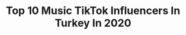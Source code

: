 ---
title: Top 10 Music TikTok Influencers In Turkey In 2020
description: >-
  Find top music TikTok influencers in Turkey in 2020. Most popular hashtags: #ke #beni #tiktok #foryou.
platform: TikTok
hits: 112
text_top: See the top-rated TikTok profiles on inBeat.
text_bottom: inBeat holds 112 TikTok influencers like this in Turkey for you to pitch.
profiles:
  - username: "ibojimmy.xxx"
    fullname: >-
      ibo.jimmy.xx
    bio: >-
      İnstagramdaktifimTakip👍 -Trap Music🎶 📍Konya-İzmir -Hükümsüzdür⚜️ Galerici📍
    location: "Turkey"
    followers: 2217
    engagement: 510
    commentsToLikes: 0.049692
    id: ckbet2ljvbwkx0j23oec961o9
    verified: false
    hashtags: "#rangerover, #konya, #ak, #tiktok"
  - username: "emrealpaslan"
    fullname: >-
      Emre Alpaslan
    bio: >-
      "live with passion, live musical.ly"
    location: "Turkey"
    followers: 5086
    engagement: 1049
    commentsToLikes: 0.023631
    id: ckbqbwipbxulj0j23f8h6mb8z
    verified: false
    hashtags: "#sansar, #karde, #beni, #cans"
  - username: "yavuzmerve19"
    fullname: >-
      Yavuz Merve korkut
    bio: >-
      İlham alın ve ilham kaynağı olun. Tutkuyla yaşa, musical.ly ile yaşa
    location: "Turkey"
    followers: 188100
    engagement: 483
    commentsToLikes: 0.003030
    id: ckbr6qjttm4cj0j23qi2un0f3
    verified: false
    hashtags: "#herkessevdi, #love, #evlilikhalleri, #evlilikg"
  - username: "okan1iz"
    fullname: >-
      OKAN💫
    bio: >-
      🇹🇷 Bursa Hadi 470K yapmaya ne dersiniz 🥰 SEN YOKSAN 1 KİŞİ EKSİĞİZ DEMEKTİR
    location: "Turkey"
    followers: 466500
    engagement: 1096
    commentsToLikes: 0.031120
    id: ck8s840sjrxb70j786zpr1hwd
    verified: false
    hashtags: "#sonbaharmodas, #slawz, #perilik, #ke"
  - username: "adeeb.5g"
    fullname: >-
      ᕷㅤ ADEEB
    bio: >-
      
    location: "Turkey"
    followers: 568600
    engagement: 1390
    commentsToLikes: 0.014018
    id: ckb0xzu4wmxjs0j2354s5hasg
    verified: false
    hashtags: ""
  - username: "salmgoane"
    fullname: >-
      أبنك يا شام (سالم)
    bio: >-
      رابط قناتي اليوتيوب 👇
    location: "Turkey"
    followers: 273200
    engagement: 1179
    commentsToLikes: 0.049286
    id: ckb8y1w57d6n00j23a9vhfqk3
    verified: false
    hashtags: "#duet, #fyp, #smile, #slowmo"
  - username: "yabangulu11"
    fullname: >-
      Fatma Gül
    bio: >-
      ❤❤❤TİKTOK SİLİNECEK INSTAGRAM DAN TAKİP EDİN😘😘❤❤❤
    location: "Turkey"
    followers: 65200
    engagement: 1140
    commentsToLikes: 0.026376
    id: cka0hs9hjal640i78f3yhl8d1
    verified: false
    hashtags: "#soguksu, #musically, #tik, #komedit"
  - username: "mustafarius"
    fullname: >-
      M U S T A F A
    bio: >-
      Alone / KoNYA İnstagram/MUSTAFARİİUS
    location: "Turkey"
    followers: 18100
    engagement: 1303
    commentsToLikes: 0.059409
    id: cka7wnf5e13ay0i787s38ultc
    verified: false
    hashtags: "#slowmo, #fyp, #smm, #pov"
  - username: "senamidilli"
    fullname: >-
      🕊
    bio: >-
      NOT FAMOUS YET
    location: "Turkey"
    followers: 6710
    engagement: 811
    commentsToLikes: 0.240636
    id: ck9n6gldi760x0j789bi43kul
    verified: false
    hashtags: "#satisfying, #musically, #tiktok, #opposelfie"
  - username: "bariscoskunofficial"
    fullname: >-
      Barış Coşkun
    bio: >-
      Klip 🎬 ŞEVKO İnstagram bariscoskunofficial
    location: "Turkey"
    followers: 5593
    engagement: 511
    commentsToLikes: 0.067172
    id: cka7ugmd3rs4g0i78p52xwkpr
    verified: false
    hashtags: "#beni, #tiktok, #adanal, #01adana"
---